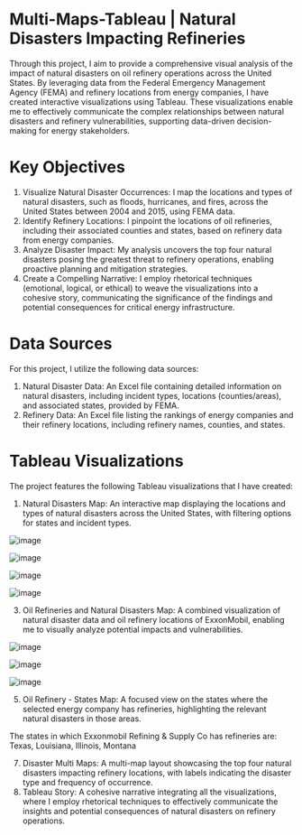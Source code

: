 # Multi-Maps-Tableau | Natural Disasters Impacting Refineries
Through this project, I aim to provide a comprehensive visual analysis of the impact of natural disasters on oil refinery operations across the United States. By leveraging data from the Federal Emergency Management Agency (FEMA) and refinery locations from energy companies, I have created interactive visualizations using Tableau. These visualizations enable me to effectively communicate the complex relationships between natural disasters and refinery vulnerabilities, supporting data-driven decision-making for energy stakeholders.

# Key Objectives

1.	Visualize Natural Disaster Occurrences: I map the locations and types of natural disasters, such as floods, hurricanes, and fires, across the United States between 2004 and 2015, using FEMA data.
2.	Identify Refinery Locations: I pinpoint the locations of oil refineries, including their associated counties and states, based on refinery data from energy companies.
3.	Analyze Disaster Impact: My analysis uncovers the top four natural disasters posing the greatest threat to refinery operations, enabling proactive planning and mitigation strategies.
4.	Create a Compelling Narrative: I employ rhetorical techniques (emotional, logical, or ethical) to weave the visualizations into a cohesive story, communicating the significance of the findings and potential consequences for critical energy infrastructure.

# Data Sources

For this project, I utilize the following data sources:

1.	Natural Disaster Data: An Excel file containing detailed information on natural disasters, including incident types, locations (counties/areas), and associated states, provided by FEMA.
2.	Refinery Data: An Excel file listing the rankings of energy companies and their refinery locations, including refinery names, counties, and states.

# Tableau Visualizations

The project features the following Tableau visualizations that I have created:

1. Natural Disasters Map: An interactive map displaying the locations and types of natural disasters across the United States, with filtering options for states and incident types.

![image](https://github.com/TheArc21/Multi-Maps-Tableau/assets/90914688/c7ad8530-d5db-45ed-9cef-9350810f7078)

![image](https://github.com/TheArc21/Multi-Maps-Tableau/assets/90914688/9c948f51-8a03-4562-b42d-48a3562f62ad)

![image](https://github.com/TheArc21/Multi-Maps-Tableau/assets/90914688/f07e4ac9-1397-4b8f-8734-b56816fc7666)

![image](https://github.com/TheArc21/Multi-Maps-Tableau/assets/90914688/679136f8-70d9-4f29-8041-eeda776cc0c7)


3. Oil Refineries and Natural Disasters Map: A combined visualization of natural disaster data and oil refinery locations of ExxonMobil, enabling me to visually analyze potential impacts and vulnerabilities.

![image](https://github.com/TheArc21/Multi-Maps-Tableau/assets/90914688/35ce35d2-69fc-4d42-a437-8bc3509982cb)

![image](https://github.com/TheArc21/Multi-Maps-Tableau/assets/90914688/d670f0eb-d1f5-47b8-9fad-90deae927d26)

![image](https://github.com/TheArc21/Multi-Maps-Tableau/assets/90914688/ea3fc769-c1e6-43e2-a2ed-e36efb8b551e)

5. Oil Refinery - States Map: A focused view on the states where the selected energy company has refineries, highlighting the relevant natural disasters in those areas.

The states in which Exxonmobil Refining & Supply Co has refineries are:
Texas, Louisiana, Illinois, Montana


7. Disaster Multi Maps: A multi-map layout showcasing the top four natural disasters impacting refinery locations, with labels indicating the disaster type and frequency of occurrence.
8. Tableau Story: A cohesive narrative integrating all the visualizations, where I employ rhetorical techniques to effectively communicate the insights and potential consequences of natural disasters on refinery operations.
